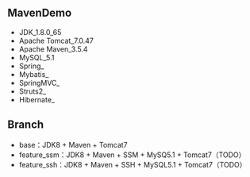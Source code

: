 ## MavenDemo

* JDK_1.8.0_65
* Apache Tomcat_7.0.47
* Apache Maven_3.5.4
* MySQL_5.1
* Spring_
* Mybatis_
* SpringMVC_
* Struts2_
* Hibernate_

## Branch

* base：JDK8 + Maven + Tomcat7
* feature_ssm：JDK8 + Maven + SSM + MySQ5.1 + Tomcat7（TODO）
* feature_ssh：JDK8 + Maven + SSH + MySQL5.1 + Tomcat7（TODO）

